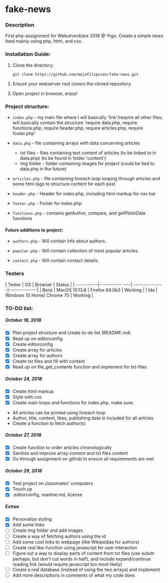 # fake-news

### Description
First php-assignment for Webutvecklare 2018 @ Yrgo. Create a simple news feed mainly using php, html, and css.

### Installation Guide:

1. Clone the directory:  
    ```
    git clone https://github.com/majafilipsson/fake-news.git
    ```
2. Ensure your webserver root covers the cloned repository.

3. Open project in browser, enjoy!


### Project structure:

- `index.php` - my main file where I will basically 'link'/require all other files; will basically contain the structure 'require data.php, require functions.php, require header.php, require articles.php, require footer.php'

- `data.php` - file containing arrays with data concerning articles
  - txt files - files containing text content of articles (to be linked to in data.php) (to be found in folder 'content')
  - img folder - folder containing images for project (could be tied to data.php in the future)


- `articles.php` - file containing foreach loop looping through articles and some html tags to structure content for each post

- `header.php` - Header for index.php, including html markup for nav bar

- `footer.php` - Footer for index.php

- `functions.php` - contains getAuthor, compare, and getPblshDate functions

#### Future additions to project:

- `authors.php` - Will contain info about authors.

- `popular.php` - Will contain collection of most popular articles.

- `contact.php` - Will contain contact details.

### Testers

| Tester     | OS             | Browser        | Status       |
| -----------|----------- ----| ---------------|--------------|
| Benji      | MacOS 10.13.6  | Firefox 64.0b3 | Working      |
| Ida        | Windows 10 Home| Chrome 70      | Working      |


### TO-DO list:

##### October 18, 2018

- [x] Plan project structure and create to-do list (README.md)
- [x] Read up on editorconfig
- [x] Create editorconfig
- [x] Create array for articles
- [x] Create array for authors
- [x] Create txt files and fill with content
- [x] Read up on file_get_contents function and implement for txt-files

##### October 24, 2018

- [x] Create html markup
- [x] Style with css
- [x] Create main loops and functions for index.php, make sure:
- All articles can be printed using foreach loop
- Author, title, content, likes, publishing date is included for all articles
- Create a function to fetch author(s)

##### October 27, 2018

- [x] Create function to order articles chronologically
- [x] Sanitize and improve array-content and txt files content
- [x] Go through assignment on github to ensure all requirements are met

##### October 29, 2018

- [x] Test project on classmates' computers
- [x] Touch up
- [x] .editorconfig, readme.md, license

##### Extras

- [x] Personalize styling
- [x] Add some links
- [ ] Create img folder and add images
- [ ] Create a way of fetching authors using the id
- [ ] Add some cool links to webpage (like Wikipedias for authors)
- [ ] Create real like-function using javascript for user interaction
- [ ] Figure out a way to display parts of content from txt files (use substr perhaps, but don't cut words in half), and include expand/continue reading link (would require javascript too most likely)
- [ ] Create a real database (instead of using the two arrays) and implement
- [ ] Add more descriptions in comments of what my code does

